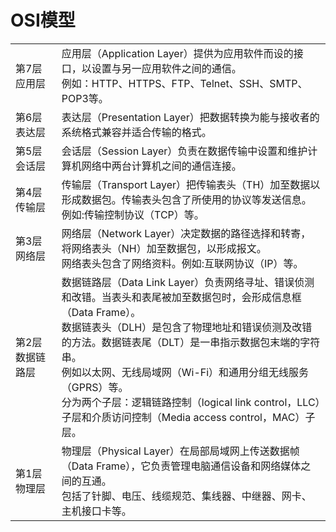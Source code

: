 # OSI模型

|||
|:-|:-|
|第7层 应用层|应用层（Application Layer）提供为应用软件而设的接口，以设置与另一应用软件之间的通信。<br>例如：HTTP、HTTPS、FTP、Telnet、SSH、SMTP、POP3等。|
|第6层 表达层|表达层（Presentation Layer）把数据转换为能与接收者的系统格式兼容并适合传输的格式。|
|第5层 会话层|会话层（Session Layer）负责在数据传输中设置和维护计算机网络中两台计算机之间的通信连接。|
|第4层 传输层|传输层（Transport Layer）把传输表头（TH）加至数据以形成数据包。传输表头包含了所使用的协议等发送信息。<br>例如:传输控制协议（TCP）等。|
|第3层 网络层|网络层（Network Layer）决定数据的路径选择和转寄，将网络表头（NH）加至数据包，以形成报文。<br>网络表头包含了网络资料。例如:互联网协议（IP）等。|
|第2层 数据链路层|数据链路层（Data Link Layer）负责网络寻址、错误侦测和改错。当表头和表尾被加至数据包时，会形成信息框（Data Frame）。<br>数据链表头（DLH）是包含了物理地址和错误侦测及改错的方法。数据链表尾（DLT）是一串指示数据包末端的字符串。<br>例如以太网、无线局域网（Wi-Fi）和通用分组无线服务（GPRS）等。<br>分为两个子层：逻辑链路控制（logical link control，LLC）子层和介质访问控制（Media access control，MAC）子层。|
|第1层 物理层|物理层（Physical Layer）在局部局域网上传送数据帧（Data Frame），它负责管理电脑通信设备和网络媒体之间的互通。<br>包括了针脚、电压、线缆规范、集线器、中继器、网卡、主机接口卡等。|